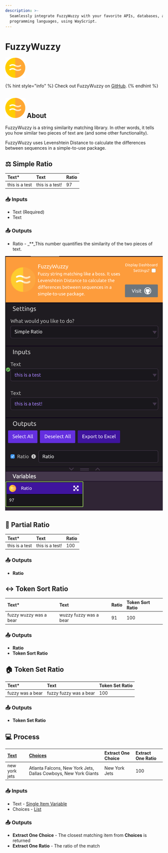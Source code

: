 ```yaml
---
description: >-
  Seamlessly integrate FuzzyWuzzy with your favorite APIs, databases, and
  programming languages, using WayScript.
---
```


# FuzzyWuzzy

![Fuzzy string matching like a boss. ](../../.gitbook/assets/fuzzy_wuzzy.png)

{% hint style="info" %}
Check out FuzzyWuzzy on [GitHub](https://github.com/seatgeek/fuzzywuzzy).
{% endhint %}

## ![](../../.gitbook/assets/fuzzy_wuzzy%20%281%29.png) About

FuzzyWuzzy is a string similarity matching library. In other words, it tells you how similar two pieces of text are \(and some other functionality\).

FuzzyWuzzy uses Levenshtein Distance to calculate the differences between sequences in a simple-to-use package.

## ⚖ Simple Ratio

| **Text\*** | **Text** | **Ratio** |
| :--- | :--- | :--- |
| this is a test | this is a test! | 97 |

### 📥 Inputs

* Text \(Required\)
* Text

### 📤 Outputs

* Ratio -  _\*\*_This number quantifies the similarity of the two pieces of text. 

![Ratio Returned is 97](../../.gitbook/assets/screenshot-2019-07-16-21.51.36.png)

## 💠 Partial Ratio

| **Text\*** | Text | **Ratio** |
| :--- | :--- | :--- |
| this is a test | this is a test! | 100 |

### 📤 Outputs

* **Ratio**

## ↔ Token Sort Ratio

| **Text**\* | Text | Ratio | Token Sort Ratio |
| :--- | :--- | :--- | :--- |
| fuzzy wuzzy was a bear | wuzzy fuzzy was a bear | 91 | 100 |

### 📤 Outputs

* **Ratio**
* **Token Sort Ratio**

## 🏠 Token Set Ratio

| **Text\*** | Text | Token Set Ratio |
| :--- | :--- | :--- |
| fuzzy was a bear | fuzzy fuzzy was a bear | 100 |

### 📤 Outputs

* **Token Set Ratio**

## 💻 Process

| [Text](../../getting_started/variables.md#single-item) | [Choices](../../getting_started/variables.md#lists) | Extract One Choice | Extract One Ratio |
| :--- | :--- | :--- | :--- |
| new york jets | Atlanta Falcons, New York Jets, Dallas Cowboys, New York Giants | New York Jets | 100 |

### 📥 Inputs

* Text - [Single Item Variable](../../getting_started/variables.md#single-item)
* Choices - [List](../../getting_started/variables.md#lists)

### 📤 Outputs

* **Extract One Choice** - The closest matching item from **Choices** is returned
* **Extract One Ratio** - The ratio of the match

